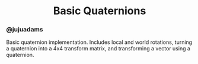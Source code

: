 <h1 align="center">Basic Quaternions</h1>

### @jujuadams

Basic quaternion implementation. Includes local and world rotations, turning a quaternion into a 4x4 transform matrix, and transforming a vector using a quaternion.